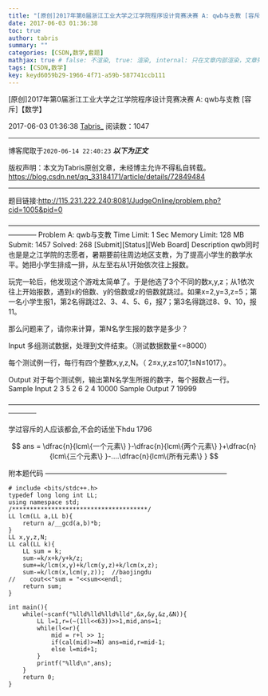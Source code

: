```yaml
---
title: "[原创]2017年第0届浙江工业大学之江学院程序设计竞赛决赛 A: qwb与支教 [容斥]【数学】"
date: 2017-06-03 01:36:38
toc: true
author: tabris
summary: ""
categories: [CSDN,数学,套题]
mathjax: true # false: 不渲染, true: 渲染, internal: 只在文章内部渲染，文章列表中不渲染
tags: [CSDN,数学]
key: keyd6059b29-1966-4f71-a59b-587741ccb111
---
```


[原创]2017年第0届浙江工业大学之江学院程序设计竞赛决赛 A: qwb与支教 [容斥]【数学】

2017-06-03 01:36:38  [Tabris_](https://me.csdn.net/qq_33184171) 阅读数：1047

---

博客爬取于`2020-06-14 22:40:23`
***以下为正文***

版权声明：本文为Tabris原创文章，未经博主允许不得私自转载。
https://blog.csdn.net/qq_33184171/article/details/72849484

<!-- more -->

---

题目链接:http://115.231.222.240:8081/JudgeOnline/problem.php?cid=1005&pid=0

————————————————————————————————————————
Problem A: qwb与支教
Time Limit: 1 Sec  Memory Limit: 128 MB
Submit: 1457  Solved: 268
[Submit][Status][Web Board]
Description
qwb同时也是是之江学院的志愿者，暑期要前往周边地区支教，为了提高小学生的数学水平。她把小学生排成一排，从左至右从1开始依次往上报数。

玩完一轮后，他发现这个游戏太简单了。于是他选了3个不同的数x,y,z；从1依次往上开始报数，遇到x的倍数、y的倍数或z的倍数就跳过。如果x=2,y=3,z=5；第一名小学生报1，第2名得跳过2、3、4、5、6，报7；第3名得跳过8、9、10，报11。

那么问题来了，请你来计算，第N名学生报的数字是多少？

Input
多组测试数据，处理到文件结束。（测试数据数量<=8000）

每个测试例一行，每行有四个整数x,y,z,N。（ 2≤x,y,z≤107,1≤N≤1017）。

Output
对于每个测试例，输出第N名学生所报的数字，每个报数占一行。
Sample Input
2 3 5 2
6 2 4 10000
Sample Output
7
19999

————————————————————————————————————————

学过容斥的人应该都会,不会的话坐下hdu 1796

$$
ans  =  \dfrac{n}{lcm\{一个元素\} }-\dfrac{n}{lcm\{两个元素\} }+\dfrac{n}{lcm\{三个元素\} }-....\dfrac{n}{lcm\{所有元素\} }
$$

附本题代码
——————————————————————————
```
# include <bits/stdc++.h>
typedef long long int LL;
using namespace std;
/**************************************/
LL lcm(LL a,LL b){
    return a/__gcd(a,b)*b;
}
LL x,y,z,N;
LL cal(LL k){
    LL sum = k;
    sum-=k/x+k/y+k/z;
    sum+=k/lcm(x,y)+k/lcm(y,z)+k/lcm(x,z);
    sum-=k/lcm(x,lcm(y,z));  //baojingdu
//    cout<<"sum = "<<sum<<endl;
    return sum;
}

int main(){
    while(~scanf("%lld%lld%lld%lld",&x,&y,&z,&N)){
        LL l=1,r=(~(1ll<<63))>>1,mid,ans=1;
        while(l<=r){
            mid = r+l >> 1;
            if(cal(mid)>=N) ans=mid,r=mid-1;
            else l=mid+1;
        }
        printf("%lld\n",ans);
    }
    return 0;
}
```
